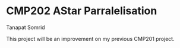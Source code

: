 # CMP202 AStar Parralelisation
 
Tanapat Somrid 

This project will be an improvement on my previous CMP201 project.
